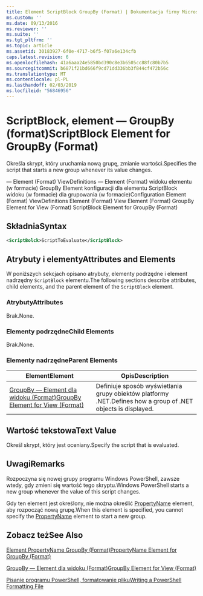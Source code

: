 ```yaml
---
title: Element ScriptBlock GroupBy (Format) | Dokumentacja firmy Microsoft
ms.custom: ''
ms.date: 09/13/2016
ms.reviewer: ''
ms.suite: ''
ms.tgt_pltfrm: ''
ms.topic: article
ms.assetid: 30183927-6f0e-4717-b6f5-f07a6e134cfb
caps.latest.revision: 6
ms.openlocfilehash: 41a6aaa24e5850bd390c8e3b6505cc88fc80b7b5
ms.sourcegitcommit: b6871f21bd666f9cd71dd336bb3f844cf472b56c
ms.translationtype: MT
ms.contentlocale: pl-PL
ms.lasthandoff: 02/03/2019
ms.locfileid: "56846956"
---
```

# <a name="scriptblock-element-for-groupby-format"></a><span data-ttu-id="566cc-102">ScriptBlock, element — GroupBy (format)</span><span class="sxs-lookup"><span data-stu-id="566cc-102">ScriptBlock Element for GroupBy (Format)</span></span>

<span data-ttu-id="566cc-103">Określa skrypt, który uruchamia nową grupę, zmianie wartości.</span><span class="sxs-lookup"><span data-stu-id="566cc-103">Specifies the script that starts a new group whenever its value changes.</span></span>

<span data-ttu-id="566cc-104">— Element (Format) ViewDefinitions — Element (Format) widoku elementu (w formacie) GroupBy Element konfiguracji dla elementu ScriptBlock widoku (w formacie) dla grupowania (w formacie)</span><span class="sxs-lookup"><span data-stu-id="566cc-104">Configuration Element (Format) ViewDefinitions Element (Format) View Element (Format) GroupBy Element for View (Format) ScriptBlock Element for GroupBy (Format)</span></span>

## <a name="syntax"></a><span data-ttu-id="566cc-105">Składnia</span><span class="sxs-lookup"><span data-stu-id="566cc-105">Syntax</span></span>

```xml
<ScriptBolck>ScriptToEvaluate</ScriptBlock>
```

## <a name="attributes-and-elements"></a><span data-ttu-id="566cc-106">Atrybuty i elementy</span><span class="sxs-lookup"><span data-stu-id="566cc-106">Attributes and Elements</span></span>

<span data-ttu-id="566cc-107">W poniższych sekcjach opisano atrybuty, elementy podrzędne i element nadrzędny `ScriptBlock` elementu.</span><span class="sxs-lookup"><span data-stu-id="566cc-107">The following sections describe attributes, child elements, and the parent element of the `ScriptBlock` element.</span></span>

### <a name="attributes"></a><span data-ttu-id="566cc-108">Atrybuty</span><span class="sxs-lookup"><span data-stu-id="566cc-108">Attributes</span></span>

<span data-ttu-id="566cc-109">Brak.</span><span class="sxs-lookup"><span data-stu-id="566cc-109">None.</span></span>

### <a name="child-elements"></a><span data-ttu-id="566cc-110">Elementy podrzędne</span><span class="sxs-lookup"><span data-stu-id="566cc-110">Child Elements</span></span>

<span data-ttu-id="566cc-111">Brak.</span><span class="sxs-lookup"><span data-stu-id="566cc-111">None.</span></span>

### <a name="parent-elements"></a><span data-ttu-id="566cc-112">Elementy nadrzędne</span><span class="sxs-lookup"><span data-stu-id="566cc-112">Parent Elements</span></span>

|<span data-ttu-id="566cc-113">Element</span><span class="sxs-lookup"><span data-stu-id="566cc-113">Element</span></span>|<span data-ttu-id="566cc-114">Opis</span><span class="sxs-lookup"><span data-stu-id="566cc-114">Description</span></span>|
|-------------|-----------------|
|[<span data-ttu-id="566cc-115">GroupBy — Element dla widoku (Format)</span><span class="sxs-lookup"><span data-stu-id="566cc-115">GroupBy Element for View (Format)</span></span>](./groupby-element-for-view-format.md)|<span data-ttu-id="566cc-116">Definiuje sposób wyświetlania grupy obiektów platformy .NET.</span><span class="sxs-lookup"><span data-stu-id="566cc-116">Defines how a group of .NET objects is displayed.</span></span>|

## <a name="text-value"></a><span data-ttu-id="566cc-117">Wartość tekstowa</span><span class="sxs-lookup"><span data-stu-id="566cc-117">Text Value</span></span>

<span data-ttu-id="566cc-118">Określ skrypt, który jest oceniany.</span><span class="sxs-lookup"><span data-stu-id="566cc-118">Specify the script that is evaluated.</span></span>

## <a name="remarks"></a><span data-ttu-id="566cc-119">Uwagi</span><span class="sxs-lookup"><span data-stu-id="566cc-119">Remarks</span></span>

<span data-ttu-id="566cc-120">Rozpoczyna się nowej grupy programu Windows PowerShell, zawsze wtedy, gdy zmieni się wartość tego skryptu.</span><span class="sxs-lookup"><span data-stu-id="566cc-120">Windows PowerShell starts a new group whenever the value of this script changes.</span></span>

<span data-ttu-id="566cc-121">Gdy ten element jest określony, nie można określić [PropertyName](http://msdn.microsoft.com/en-us/396dede0-039a-4a87-a5ef-3ecabb729676) element, aby rozpocząć nową grupę.</span><span class="sxs-lookup"><span data-stu-id="566cc-121">When this element is specified, you cannot specify the [PropertyName](http://msdn.microsoft.com/en-us/396dede0-039a-4a87-a5ef-3ecabb729676) element to start a new group.</span></span>

## <a name="see-also"></a><span data-ttu-id="566cc-122">Zobacz też</span><span class="sxs-lookup"><span data-stu-id="566cc-122">See Also</span></span>

[<span data-ttu-id="566cc-123">Element PropertyName GroupBy (Format)</span><span class="sxs-lookup"><span data-stu-id="566cc-123">PropertyName Element for GroupBy (Format)</span></span>](./propertyname-element-for-groupby-format.md)

[<span data-ttu-id="566cc-124">GroupBy — Element dla widoku (Format)</span><span class="sxs-lookup"><span data-stu-id="566cc-124">GroupBy Element for View (Format)</span></span>](./groupby-element-for-view-format.md)

[<span data-ttu-id="566cc-125">Pisanie programu PowerShell, formatowanie pliku</span><span class="sxs-lookup"><span data-stu-id="566cc-125">Writing a PowerShell Formatting File</span></span>](./writing-a-powershell-formatting-file.md)
